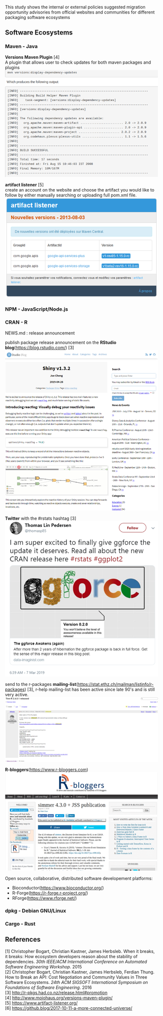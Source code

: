 This study shows the internal or external policies suggested migration opportunity advisories from official websites and communities for different packaging software ecosystems

## Software Ecosystems

### Maven - Java
**Versions Maven Plugin** [4]<br>
A plugin that allows user to check updates for both maven packages and plugins<br>
![Maven Verssions new release announcement example](https://github.com/SiRumCz/interdependency-problems-in-SECOs/blob/master/src/seco_new_release_screenshots/versions_maven_plugin_scrrenshot.png)

**artifact listener** [5]<br>
create an account on the website and choose the artifact you would like to follow by either manually searching or uploading full pom.xml file.<br>
![Maven Verssions new release announcement example](https://github.com/SiRumCz/interdependency-problems-in-SECOs/blob/master/src/seco_new_release_screenshots/maven_artifact_listener_screenshot.png)


### NPM - JavaScript/Node.js

### CRAN - R
NEWS.md : release announcement<br>

publish package release announcement on the **RStudio blog**(https://blog.rstudio.com/) [3]<br>
![RStudio blog new release announcement example](https://github.com/SiRumCz/interdependency-problems-in-SECOs/blob/master/src/seco_new_release_screenshots/rstudio_blog_screenshot.png)

**Twitter** with the #rstats hashtag [3]<br>
![Twitter new release announcement example](https://github.com/SiRumCz/interdependency-problems-in-SECOs/blob/master/src/seco_new_release_screenshots/twitter_rstats_hashtag_screenshot.png)

send to the r-packages **mailing-list**(https://stat.ethz.ch/mailman/listinfo/r-packages) [3], r-help mailing-list has been active since late 90's and is still very active.<br>
![R-help mailing-list new release announcement example](https://github.com/SiRumCz/interdependency-problems-in-SECOs/blob/master/src/seco_new_release_screenshots/r-help_screenshot.png)

**R-bloggers**(https://www.r-bloggers.com)<br>
![R-bloggers new release announcement example](https://github.com/SiRumCz/interdependency-problems-in-SECOs/blob/master/src/seco_new_release_screenshots/Screenshot%20from%202019-08-07%2012-13-25.png)

Open source, collaborative, distributed software developement platforms:
- Bioconductor(https://www.bioconductor.org/)
- R-Forge(https://r-forge.r-project.org/)
- RForge(https://www.rforge.net/)

### dpkg - Debian GNU/Linux

### Cargo - Rust


## References
[1] Christopher Bogart, Christian Kastner, James Herbsleb. When it breaks, it breaks: How ecosystem developers reason about the stability of dependencies. *30th IEEE/ACM International Conference on Automated Software Engineering Workshop*. 2015<br>
[2] Christopher Bogart, Christian Kastner, James Herbsleb, Ferdian Thung. How to Break an API: Cost Negotiation and Community Values in Three Software Ecosystems. *24th ACM SIGSOFT International Symposium on Foundations of Software Engineering*. 2016<br>
[3] http://r-pkgs.had.co.nz/release.html#promotion<br>
[4] http://www.mojohaus.org/versions-maven-plugin/<br>
[5] https://www.artifact-listener.org/<br>
[6] https://github.blog/2017-10-11-a-more-connected-universe/<br>
